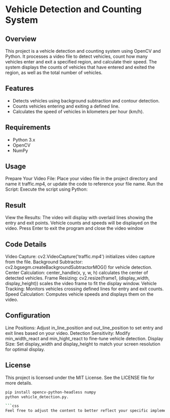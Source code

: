 # Vehicle Detection and Counting System

## Overview

This project is a vehicle detection and counting system using OpenCV and Python. It processes a video file to detect vehicles, count how many vehicles enter and exit a specified region, and calculate their speed. The system displays the counts of vehicles that have entered and exited the region, as well as the total number of vehicles.

## Features

- Detects vehicles using background subtraction and contour detection.
- Counts vehicles entering and exiting a defined line.
- Calculates the speed of vehicles in kilometers per hour (km/h).


## Requirements

- Python 3.x
- OpenCV
- NumPy


## Usage
Prepare Your Video File: Place your video file in the project directory and name it traffic.mp4, or update the code to reference your file name.
Run the Script: Execute the script using Python:


## Result
View the Results: The video will display with overlaid lines showing the entry and exit points. Vehicle counts and speeds will be displayed on the video. Press Enter to exit the program and close the video window

## Code Details
Video Capture: cv2.VideoCapture('traffic.mp4') initializes video capture from the file.
Background Subtractor: cv2.bgsegm.createBackgroundSubtractorMOG() for vehicle detection.
Center Calculation: center_handle(x, y, w, h) calculates the center of detected vehicles.
Frame Resizing: cv2.resize(frame1, (display_width, display_height)) scales the video frame to fit the display window.
Vehicle Tracking: Monitors vehicles crossing defined lines for entry and exit counts.
Speed Calculation: Computes vehicle speeds and displays them on the video.

## Configuration

Line Positions: Adjust in_line_position and out_line_position to set entry and exit lines based on your video.
Detection Sensitivity: Modify min_width_react and min_hight_react to fine-tune vehicle detection.
Display Size: Set display_width and display_height to match your screen resolution for optimal display.


## License
This project is licensed under the MIT License. See the LICENSE file for more details.
 


```bash
pip install opencv-python-headless numpy
python vehicle_detection.py.

```css
Feel free to adjust the content to better reflect your specific implementation details or preferences!









